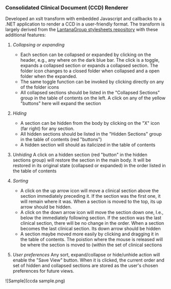
### Consolidated Clinical Document (CCD) Renderer

Developed an xslt transform with embedded Javascript and callbacks to a .NET application to render a CCD in a user-friendly format. The transform is largely derived from the [LantanaGroup stylesheets repository](https://github.com/lantanagroup/stylesheets) with these additional features:

1. *Collapsing or expanding* 
   * Each section can be collapsed or expanded by clicking on the header, e.g., any where on the dark blue bar. The click is a toggle, expands a collapsed section or expands a collapsed section. The folder icon changes to a closed folder when collapsed and a open folder when the expanded.  
   * The same toggle function can be invoked by clicking directly on any of the folder icons 
   * All collapsed sections should be listed in the "Collapsed Sections" group in the table of contents on the left. A click on any of the yellow "buttons" here will expand the section 
2. *Hiding*
   * A section can be hidden from the body by clicking on the "X" icon (far right) for any section. 
   * All hidden sections should be listed in the "Hidden Sections" group in the table of contents (red "buttons") 
   * A hidden section will should as italicized in the table of contents 

3. *Unhiding*
   A click on a hidden section (red "button" in the hidden sections group) will restore the section in the main body. It will be restored in its original state (collapsed or expanded) in the order listed in the table of contents 

4. *Sorting*
   * A click on the up arrow icon will move a clinical section above the section immediately preceding it. If the section was the first one, it will remain where it was. When a section is moved to the top, its up arrow should be hidden. 
   * A click on the down arrow icon will move the section down one, I.e., below the immediately following section. If the section was the last clinical section, there will be no change in the order.  When a section becomes the last clinical section. Its down arrow should be hidden 
   * A section maybe moved more easily by clicking and dragging it in the table of contents. The poistion where the mouse is released will be where the section is moved to (within the set of clinical sections 

5. *User preferences* 
   Any sort, expand/collapse or hide/unhide action will enable the "Save View" button. When it is clicked, the current order and set of hidden and collapsed sections are stored as the user's chosen preferences for future views. 




![Sample](ccda sample.png)
